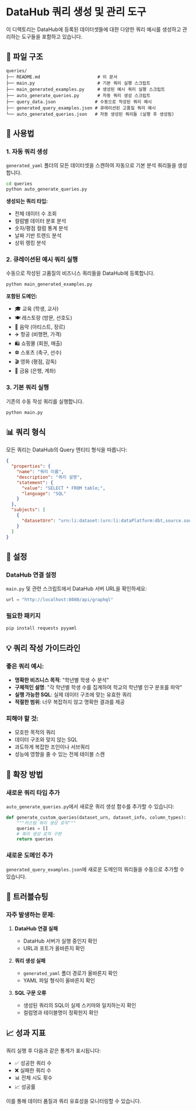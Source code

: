 # DataHub 쿼리 생성 및 관리 도구

이 디렉토리는 DataHub에 등록된 데이터셋들에 대한 다양한 쿼리 예시를 생성하고 관리하는 도구들을 포함하고 있습니다.

## 📁 파일 구조

```
queries/
├── README.md                      # 이 문서
├── main.py                        # 기본 쿼리 실행 스크립트
├── main_generated_examples.py     # 생성된 예시 쿼리 실행 스크립트
├── auto_generate_queries.py       # 자동 쿼리 생성 스크립트
├── query_data.json               # 수동으로 작성된 쿼리 예시
├── generated_query_examples.json # 큐레이션된 고품질 쿼리 예시
└── auto_generated_queries.json   # 자동 생성된 쿼리들 (실행 후 생성됨)
```

## 🚀 사용법

### 1. 자동 쿼리 생성

`generated_yaml` 폴더의 모든 데이터셋을 스캔하여 자동으로 기본 분석 쿼리들을 생성합니다.

```bash
cd queries
python auto_generate_queries.py
```

**생성되는 쿼리 타입:**
- 전체 데이터 수 조회
- 컬럼별 데이터 분포 분석
- 숫자/평점 컬럼 통계 분석 
- 날짜 기반 트렌드 분석
- 상위 랭킹 분석

### 2. 큐레이션된 예시 쿼리 실행

수동으로 작성된 고품질의 비즈니스 쿼리들을 DataHub에 등록합니다.

```bash
python main_generated_examples.py
```

**포함된 도메인:**
- 🎓 교육 (학생, 교사)
- 🍽️ 레스토랑 (방문, 선호도)
- 🎵 음악 (아티스트, 장르)
- ✈️ 항공 (비행편, 가격)
- 🛍️ 쇼핑몰 (회원, 매출)
- ⚽ 스포츠 (축구, 선수)
- 🎬 영화 (평점, 감독)
- 🏦 금융 (은행, 계좌)

### 3. 기본 쿼리 실행

기존의 수동 작성 쿼리를 실행합니다.

```bash
python main.py
```

## 📊 쿼리 형식

모든 쿼리는 DataHub의 Query 엔티티 형식을 따릅니다:

```json
{
  "properties": {
    "name": "쿼리 이름",
    "description": "쿼리 설명",
    "statement": {
      "value": "SELECT * FROM table;",
      "language": "SQL"
    }
  },
  "subjects": [
    {
      "datasetUrn": "urn:li:dataset:(urn:li:dataPlatform:dbt,source.source.table,PROD)"
    }
  ]
}
```

## 🔧 설정

### DataHub 연결 설정

`main.py` 및 관련 스크립트에서 DataHub 서버 URL을 확인하세요:

```python
url = "http://localhost:8080/api/graphql"
```

### 필요한 패키지

```bash
pip install requests pyyaml
```

## 💡 쿼리 작성 가이드라인

### 좋은 쿼리 예시:
- **명확한 비즈니스 목적**: "학년별 학생 수 분석"
- **구체적인 설명**: "각 학년별 학생 수를 집계하여 학교의 학년별 인구 분포를 파악"
- **실행 가능한 SQL**: 실제 데이터 구조에 맞는 유효한 쿼리
- **적절한 범위**: 너무 복잡하지 않고 명확한 결과를 제공

### 피해야 할 것:
- 모호한 목적의 쿼리
- 데이터 구조와 맞지 않는 SQL
- 과도하게 복잡한 조인이나 서브쿼리
- 성능에 영향을 줄 수 있는 전체 테이블 스캔

## 🎯 확장 방법

### 새로운 쿼리 타입 추가

`auto_generate_queries.py`에서 새로운 쿼리 생성 함수를 추가할 수 있습니다:

```python
def generate_custom_queries(dataset_urn, dataset_info, column_types):
    """커스텀 쿼리 생성 로직"""
    queries = []
    # 쿼리 생성 로직 구현
    return queries
```

### 새로운 도메인 추가

`generated_query_examples.json`에 새로운 도메인의 쿼리들을 수동으로 추가할 수 있습니다.

## 🐛 트러블슈팅

### 자주 발생하는 문제:

1. **DataHub 연결 실패**
   - DataHub 서버가 실행 중인지 확인
   - URL과 포트가 올바른지 확인

2. **쿼리 생성 실패**
   - `generated_yaml` 폴더 경로가 올바른지 확인
   - YAML 파일 형식이 올바른지 확인

3. **SQL 구문 오류**
   - 생성된 쿼리의 SQL이 실제 스키마와 일치하는지 확인
   - 컬럼명과 테이블명이 정확한지 확인

## 📈 성과 지표

쿼리 실행 후 다음과 같은 통계가 표시됩니다:
- ✅ 성공한 쿼리 수
- ❌ 실패한 쿼리 수  
- 📊 전체 시도 횟수
- 📈 성공률

이를 통해 데이터 품질과 쿼리 유효성을 모니터링할 수 있습니다. 